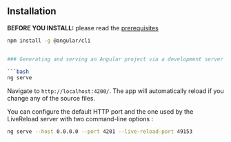 
## Installation

**BEFORE YOU INSTALL:** please read the [prerequisites](#prerequisites)
```bash
npm install -g @angular/cli


### Generating and serving an Angular project via a development server

```bash
ng serve
```
Navigate to `http://localhost:4200/`. The app will automatically reload if you change any of the source files.

You can configure the default HTTP port and the one used by the LiveReload server with two command-line options :

```bash
ng serve --host 0.0.0.0 --port 4201 --live-reload-port 49153
```
